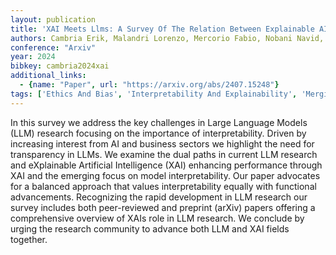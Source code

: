```yaml
---
layout: publication
title: 'XAI Meets Llms: A Survey Of The Relation Between Explainable AI And Large Language Models'
authors: Cambria Erik, Malandri Lorenzo, Mercorio Fabio, Nobani Navid, Seveso Andrea
conference: "Arxiv"
year: 2024
bibkey: cambria2024xai
additional_links:
  - {name: "Paper", url: "https://arxiv.org/abs/2407.15248"}
tags: ['Ethics And Bias', 'Interpretability And Explainability', 'Merging', 'Survey Paper', 'Tools']
---
```

In this survey we address the key challenges in Large Language Models (LLM) research focusing on the importance of interpretability. Driven by increasing interest from AI and business sectors we highlight the need for transparency in LLMs. We examine the dual paths in current LLM research and eXplainable Artificial Intelligence (XAI) enhancing performance through XAI and the emerging focus on model interpretability. Our paper advocates for a balanced approach that values interpretability equally with functional advancements. Recognizing the rapid development in LLM research our survey includes both peer-reviewed and preprint (arXiv) papers offering a comprehensive overview of XAIs role in LLM research. We conclude by urging the research community to advance both LLM and XAI fields together.
